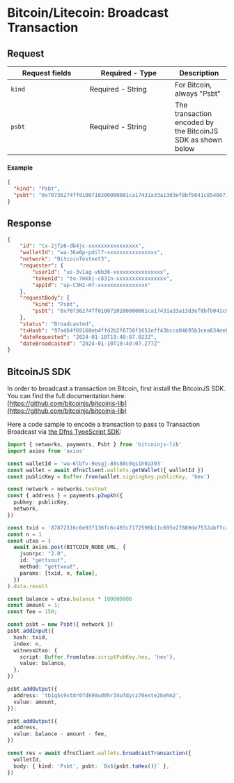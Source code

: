 # Bitcoin/Litecoin: Broadcast Transaction

## Request <a href="#request-body" id="request-body"></a>

<table data-full-width="false"><thead><tr><th width="165">Request  fields</th><th width="180">Required - Type</th><th>Description</th></tr></thead><tbody><tr><td><code>kind</code></td><td>Required - String</td><td>For Bitcoin, always "Psbt"</td></tr><tr><td><code>psbt</code></td><td>Required - String</td><td>The transaction encoded by the BitcoinJS SDK as shown below</td></tr></tbody></table>

#### Example

```json
{
  "kind": "Psbt",
  "psbt": "0x70736274ff0100710200000001ca17431a33a13d3ef8bfb041c8546071f9d3a609abe3c91efbed83265e1426730100000000ffffffff02e803000000000000160014a40a65b46ff36c53f1afb8e35e25a4c0bcfc9979d6d1150000000000160014237ad8ba2ffd992f6ebc7ab388e77f00fc87d1c9000000000001011f54d6150000000000160014237ad8ba2ffd992f6ebc7ab388e77f00fc87d1c9000000"
}
```

## Response <a href="#response" id="response"></a>

```json
{
    "id": "tx-2jfp6-db4jc-xxxxxxxxxxxxxxxx",
    "walletId": "wa-36a0p-pdil7-xxxxxxxxxxxxxxxx",
    "network": "BitcoinTestnet3",
    "requester": {
        "userId": "us-3v1ag-v6b36-xxxxxxxxxxxxxxxx",
        "tokenId": "to-7mkkj-c831n-xxxxxxxxxxxxxxxx",
        "appId": "ap-C3H2-H7-xxxxxxxxxxxxxxxx"
    },
    "requestBody": {
        "kind": "Psbt",
        "psbt": "0x70736274ff0100710200000001ca17431a33a13d3ef8bfb041c8546071f9d3a609abe3c91efbed83265e1426730100000000ffffffff02e803000000000000160014a40a65b46ff36c53f1afb8e35e25a4c0bcfc9979d6d1150000000000160014237ad8ba2ffd992f6ebc7ab388e77f00fc87d1c9000000000001011f54d6150000000000160014237ad8ba2ffd992f6ebc7ab388e77f00fc87d1c9000000"
    },
    "status": "Broadcasted",
    "txHash": "97ad64f69168eb4ffd2b2f6756f1651eff43bcca04695b3cea834eebff5b7524",
    "dateRequested": "2024-01-10T19:40:07.022Z",
    "dateBroadcasted": "2024-01-10T19:40:07.277Z"
}
```

## BitcoinJS SDK

In order to broadcast a transaction on Bitcoin, first install the BitcoinJS SDK.  You can find the full documentation here: [https://github.com/bitcoinjs/bitcoinjs-lib](https://github.com/bitcoinjs/bitcoinjs-lib)

Here a code sample to encode a transaction to pass to Transaction Broadcast via [the Dfns TypeScript SDK](https://github.com/dfns/dfns-sdk-ts):

```typescript
import { networks, payments, Psbt } from 'bitcoinjs-lib'
import axios from 'axios'

const walletId = 'wa-6lbfv-9esgj-88s80c0qsih0a393'
const wallet = await dfnsClient.wallets.getWallet({ walletId })
const publicKey = Buffer.from(wallet.signingKey.publicKey, 'hex')

const network = networks.testnet
const { address } = payments.p2wpkh({
  pubkey: publicKey,
  network,
})

const txid = '87872516c6e93f136fc6c493c7172596b11c695e27889de7532abffcac2a4b5e'
const n = 1
const utxo = (
  await axios.post(BITCOIN_NODE_URL, {
    jsonrpc: "2.0",
    id: "gettxout",
    method: "gettxout",
    params: [txid, n, false],
  })
).data.result

const balance = utxo.balance * 100000000
const amount = 1;
const fee = 150;

const psbt = new Psbt({ network })
psbt.addInput({
  hash: txid,
  index: n,
  witnessUtxo: {
    script: Buffer.from(utxo.scriptPubKey.hex, 'hex'),
    value: balance,
  },
})

psbt.addOutput({
  address: 'tb1q5s9xtdr07dk98ud0hr34ufdycz70exte2kehm2',
  value: amount,
});

psbt.addOutput({
  address,
  value: balance - amount - fee,
})

const res = await dfnsClient.wallets.broadcastTransaction({
  walletId,
  body: { kind: 'Psbt', psbt: `0x${psbt.toHex()}` },
})
```
